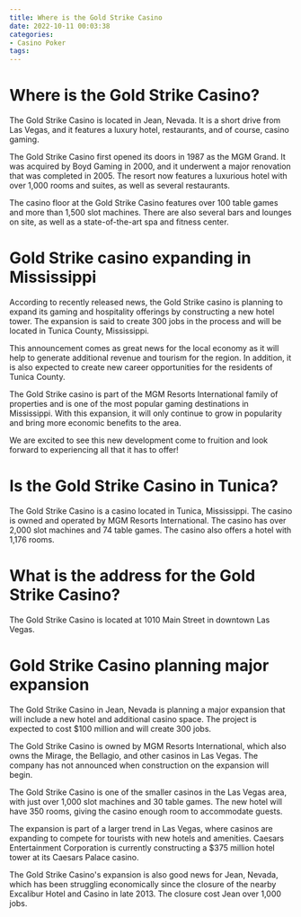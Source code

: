 ```yaml
---
title: Where is the Gold Strike Casino
date: 2022-10-11 00:03:38
categories:
- Casino Poker
tags:
---
```



#  Where is the Gold Strike Casino?

The Gold Strike Casino is located in Jean, Nevada. It is a short drive from Las Vegas, and it features a luxury hotel, restaurants, and of course, casino gaming.

The Gold Strike Casino first opened its doors in 1987 as the MGM Grand. It was acquired by Boyd Gaming in 2000, and it underwent a major renovation that was completed in 2005. The resort now features a luxurious hotel with over 1,000 rooms and suites, as well as several restaurants.

The casino floor at the Gold Strike Casino features over 100 table games and more than 1,500 slot machines. There are also several bars and lounges on site, as well as a state-of-the-art spa and fitness center.

#  Gold Strike casino expanding in Mississippi

According to recently released news, the Gold Strike casino is planning to expand its gaming and hospitality offerings by constructing a new hotel tower. The expansion is said to create 300 jobs in the process and will be located in Tunica County, Mississippi.

This announcement comes as great news for the local economy as it will help to generate additional revenue and tourism for the region. In addition, it is also expected to create new career opportunities for the residents of Tunica County.

The Gold Strike casino is part of the MGM Resorts International family of properties and is one of the most popular gaming destinations in Mississippi. With this expansion, it will only continue to grow in popularity and bring more economic benefits to the area.

We are excited to see this new development come to fruition and look forward to experiencing all that it has to offer!

#  Is the Gold Strike Casino in Tunica?

The Gold Strike Casino is a casino located in Tunica, Mississippi. The casino is owned and operated by MGM Resorts International. The casino has over 2,000 slot machines and 74 table games. The casino also offers a hotel with 1,176 rooms.

#  What is the address for the Gold Strike Casino?

The Gold Strike Casino is located at 1010 Main Street in downtown Las Vegas.

#  Gold Strike Casino planning major expansion

The Gold Strike Casino in Jean, Nevada is planning a major expansion that will include a new hotel and additional casino space. The project is expected to cost $100 million and will create 300 jobs.

The Gold Strike Casino is owned by MGM Resorts International, which also owns the Mirage, the Bellagio, and other casinos in Las Vegas. The company has not announced when construction on the expansion will begin.

The Gold Strike Casino is one of the smaller casinos in the Las Vegas area, with just over 1,000 slot machines and 30 table games. The new hotel will have 350 rooms, giving the casino enough room to accommodate guests.

The expansion is part of a larger trend in Las Vegas, where casinos are expanding to compete for tourists with new hotels and amenities. Caesars Entertainment Corporation is currently constructing a $375 million hotel tower at its Caesars Palace casino.

The Gold Strike Casino's expansion is also good news for Jean, Nevada, which has been struggling economically since the closure of the nearby Excalibur Hotel and Casino in late 2013. The closure cost Jean over 1,000 jobs.